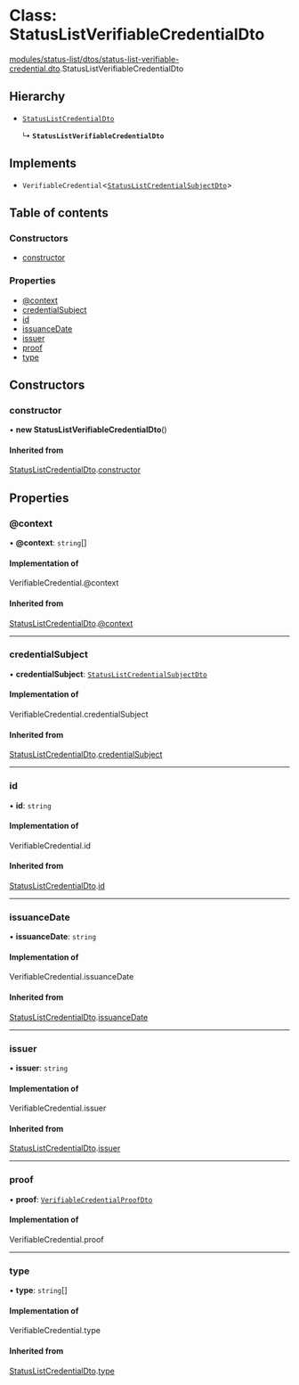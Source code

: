 # Class: StatusListVerifiableCredentialDto

[modules/status-list/dtos/status-list-verifiable-credential.dto](../modules/modules_status_list_dtos_status_list_verifiable_credential_dto.md).StatusListVerifiableCredentialDto

## Hierarchy

- [`StatusListCredentialDto`](modules_status_list_dtos_status_list_credential_dto.StatusListCredentialDto.md)

  ↳ **`StatusListVerifiableCredentialDto`**

## Implements

- `VerifiableCredential`<[`StatusListCredentialSubjectDto`](modules_status_list_dtos_status_list_credential_dto.StatusListCredentialSubjectDto.md)\>

## Table of contents

### Constructors

- [constructor](modules_status_list_dtos_status_list_verifiable_credential_dto.StatusListVerifiableCredentialDto.md#constructor)

### Properties

- [@context](modules_status_list_dtos_status_list_verifiable_credential_dto.StatusListVerifiableCredentialDto.md#@context)
- [credentialSubject](modules_status_list_dtos_status_list_verifiable_credential_dto.StatusListVerifiableCredentialDto.md#credentialsubject)
- [id](modules_status_list_dtos_status_list_verifiable_credential_dto.StatusListVerifiableCredentialDto.md#id)
- [issuanceDate](modules_status_list_dtos_status_list_verifiable_credential_dto.StatusListVerifiableCredentialDto.md#issuancedate)
- [issuer](modules_status_list_dtos_status_list_verifiable_credential_dto.StatusListVerifiableCredentialDto.md#issuer)
- [proof](modules_status_list_dtos_status_list_verifiable_credential_dto.StatusListVerifiableCredentialDto.md#proof)
- [type](modules_status_list_dtos_status_list_verifiable_credential_dto.StatusListVerifiableCredentialDto.md#type)

## Constructors

### constructor

• **new StatusListVerifiableCredentialDto**()

#### Inherited from

[StatusListCredentialDto](modules_status_list_dtos_status_list_credential_dto.StatusListCredentialDto.md).[constructor](modules_status_list_dtos_status_list_credential_dto.StatusListCredentialDto.md#constructor)

## Properties

### @context

• **@context**: `string`[]

#### Implementation of

VerifiableCredential.@context

#### Inherited from

[StatusListCredentialDto](modules_status_list_dtos_status_list_credential_dto.StatusListCredentialDto.md).[@context](modules_status_list_dtos_status_list_credential_dto.StatusListCredentialDto.md#@context)

___

### credentialSubject

• **credentialSubject**: [`StatusListCredentialSubjectDto`](modules_status_list_dtos_status_list_credential_dto.StatusListCredentialSubjectDto.md)

#### Implementation of

VerifiableCredential.credentialSubject

#### Inherited from

[StatusListCredentialDto](modules_status_list_dtos_status_list_credential_dto.StatusListCredentialDto.md).[credentialSubject](modules_status_list_dtos_status_list_credential_dto.StatusListCredentialDto.md#credentialsubject)

___

### id

• **id**: `string`

#### Implementation of

VerifiableCredential.id

#### Inherited from

[StatusListCredentialDto](modules_status_list_dtos_status_list_credential_dto.StatusListCredentialDto.md).[id](modules_status_list_dtos_status_list_credential_dto.StatusListCredentialDto.md#id)

___

### issuanceDate

• **issuanceDate**: `string`

#### Implementation of

VerifiableCredential.issuanceDate

#### Inherited from

[StatusListCredentialDto](modules_status_list_dtos_status_list_credential_dto.StatusListCredentialDto.md).[issuanceDate](modules_status_list_dtos_status_list_credential_dto.StatusListCredentialDto.md#issuancedate)

___

### issuer

• **issuer**: `string`

#### Implementation of

VerifiableCredential.issuer

#### Inherited from

[StatusListCredentialDto](modules_status_list_dtos_status_list_credential_dto.StatusListCredentialDto.md).[issuer](modules_status_list_dtos_status_list_credential_dto.StatusListCredentialDto.md#issuer)

___

### proof

• **proof**: [`VerifiableCredentialProofDto`](modules_status_list_dtos_verifiable_credential_dto.VerifiableCredentialProofDto.md)

#### Implementation of

VerifiableCredential.proof

___

### type

• **type**: `string`[]

#### Implementation of

VerifiableCredential.type

#### Inherited from

[StatusListCredentialDto](modules_status_list_dtos_status_list_credential_dto.StatusListCredentialDto.md).[type](modules_status_list_dtos_status_list_credential_dto.StatusListCredentialDto.md#type)
